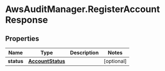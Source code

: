 # AwsAuditManager.RegisterAccountResponse

## Properties

Name | Type | Description | Notes
------------ | ------------- | ------------- | -------------
**status** | [**AccountStatus**](AccountStatus.md) |  | [optional] 


